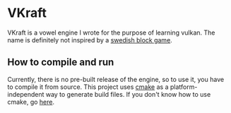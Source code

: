 # VKraft
VKraft is a vowel engine I wrote for the purpose of learning vulkan. The name is definitely not inspired by a [swedish block game](https://www.minecraft.net).

## How to compile and run
Currently, there is no pre-built release of the engine, so to use it, you have to compile it from source. This project uses [cmake](https://cmake.org/) as a platform-independent way to generate build files. If you don't know how to use cmake, go [here](https://cmake.org/cmake/help/latest/guide/tutorial/index.html).
